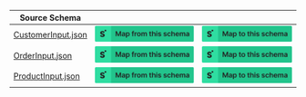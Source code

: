 | Source Schema                                                                                                                  |                                                                                                                                                                                                                                                                                                                  |                                                                                                                                                                                                                                                                                                            |
| ------------------------------------------------------------------------------------------------------------------------------ | ---------------------------------------------------------------------------------------------------------------------------------------------------------------------------------------------------------------------------------------------------------------------------------------------------------------- | ---------------------------------------------------------------------------------------------------------------------------------------------------------------------------------------------------------------------------------------------------------------------------------------------------------- |
| [CustomerInput.json](https://raw.githubusercontent.com/Stedi/registry/main/schemas/shopify/graphql/2022-01/CustomerInput.json) | [![Map from this schema](/images/MapFromThisSchema.svg)](https://https://stedi.com/app/mappings/import?name=Mapping%20from%20Shopify's%20CustomerInput%20schema&referrer=registry-repo&source_json_schema=https://raw.githubusercontent.com/Stedi/registry/main/schemas/shopify/graphql/2022-01/CustomerInput.json) | [![Map to this schema](/images/MapToThisSchema.svg)](https://https://stedi.com/app/mappings/import?name=Mapping%20to%20Shopify's%20CustomerInput%20schema&referrer=registry-repo&target_json_schema=https://raw.githubusercontent.com/Stedi/registry/main/schemas/shopify/graphql/2022-01/CustomerInput.json) |
| [OrderInput.json](https://raw.githubusercontent.com/Stedi/registry/main/schemas/shopify/graphql/2022-01/OrderInput.json)       | [![Map from this schema](/images/MapFromThisSchema.svg)](https://https://stedi.com/app/mappings/import?name=Mapping%20from%20Shopify's%20OrderInput%20schema&referrer=registry-repo&source_json_schema=https://raw.githubusercontent.com/Stedi/registry/main/schemas/shopify/graphql/2022-01/OrderInput.json)       | [![Map to this schema](/images/MapToThisSchema.svg)](https://https://stedi.com/app/mappings/import?name=Mapping%20to%20Shopify's%20OrderInput%20schema&referrer=registry-repo&target_json_schema=https://raw.githubusercontent.com/Stedi/registry/main/schemas/shopify/graphql/2022-01/OrderInput.json)       |
| [ProductInput.json](https://raw.githubusercontent.com/Stedi/registry/main/schemas/shopify/graphql/2022-01/ProductInput.json)   | [![Map from this schema](/images/MapFromThisSchema.svg)](https://https://stedi.com/app/mappings/import?name=Mapping%20from%20Shopify's%20ProductInput%20schema&referrer=registry-repo&source_json_schema=https://raw.githubusercontent.com/Stedi/registry/main/schemas/shopify/graphql/2022-01/ProductInput.json)   | [![Map to this schema](/images/MapToThisSchema.svg)](https://https://stedi.com/app/mappings/import?name=Mapping%20to%20Shopify's%20ProductInput%20schema&referrer=registry-repo&target_json_schema=https://raw.githubusercontent.com/Stedi/registry/main/schemas/shopify/graphql/2022-01/ProductInput.json)   |
